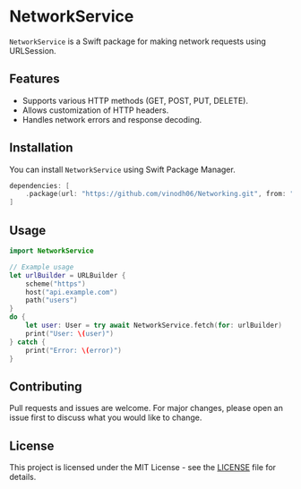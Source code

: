 # NetworkService

`NetworkService` is a Swift package for making network requests using URLSession.

## Features

- Supports various HTTP methods (GET, POST, PUT, DELETE).
- Allows customization of HTTP headers.
- Handles network errors and response decoding.

## Installation

You can install `NetworkService` using Swift Package Manager.

```swift
dependencies: [
    .package(url: "https://github.com/vinodh06/Networking.git", from: "1.0.0")
]
```

## Usage

```swift
import NetworkService

// Example usage
let urlBuilder = URLBuilder {
    scheme("https")
    host("api.example.com")
    path("users")
}
do {
    let user: User = try await NetworkService.fetch(for: urlBuilder)
    print("User: \(user)")
} catch {
    print("Error: \(error)")
}
```

## Contributing

Pull requests and issues are welcome. For major changes, please open an issue first to discuss what you would like to change.

## License

This project is licensed under the MIT License - see the [LICENSE](LICENSE) file for details.
